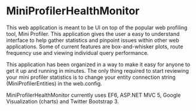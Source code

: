 MiniProfilerHealthMonitor
=========================

This web application is meant to be UI on top of the popular web profiling tool, Mini Profiler. This application gives the user a easy to understand interface to help gather statistics and pinpoint issues within other web applications. Some of current features are box-and-whisker plots, route frequency use and viewing individual query performance.

This application has been organized in a way to make it easy for anyone to get it up and running in minutes. The only thing required to start reviewing your mini profiler statistics is to change your entity connection string (MiniProfilerEntities) in the web.config.

MiniProfilerHealthMonitor currently uses EF6, ASP.NET MVC 5, Google Visualization (charts) and Twitter Bootstrap 3.
